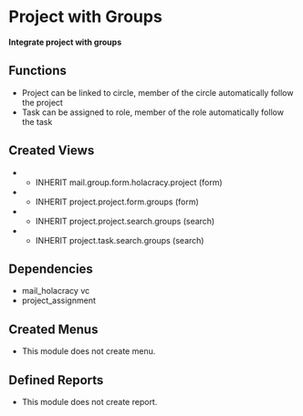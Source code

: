 # Project with Groups #
**Integrate project with groups**


## Functions ##
- Project can be linked to circle, member of the circle automatically follow the project
- Task can be assigned to role, member of the role automatically follow the task

## Created Views ##
- * INHERIT mail.group.form.holacracy.project (form)
- * INHERIT project.project.form.groups (form)
- * INHERIT project.project.search.groups (search)
- * INHERIT project.task.search.groups (search)

## Dependencies ##
- mail_holacracy	vc
- project_assignment

## Created Menus ##
- This module does not create menu.

## Defined Reports ##
- This module does not create report.